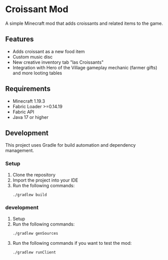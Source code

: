 # Croissant Mod

A simple Minecraft mod that adds croissants and related items to the game.

## Features

- Adds croissant as a new food item
- Custom music disc
- New creative inventory tab "las Croissants"
- Integration with Hero of the Village gameplay mechanic (farmer gifts) and more looting tables

## Requirements

- Minecraft 1.19.3
- Fabric Loader >=0.14.19
- Fabric API
- Java 17 or higher

## Development

This project uses Gradle for build automation and dependency management.

### Setup

1. Clone the repository
2. Import the project into your IDE
3. Run the following commands:
   ```bash
   ./gradlew build
    ```
   
### development
1. Setup
2. Run the following commands:
   ```bash
   ./gradlew genSources
    ```
3. Run the following commands if you want to test the mod:
   ```bash
   ./gradlew runClient
    ```